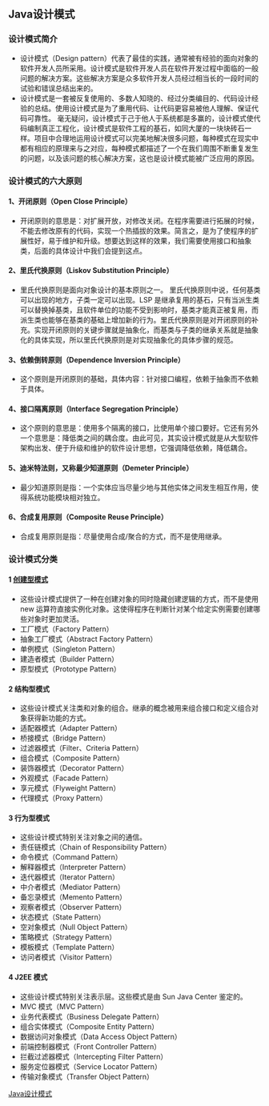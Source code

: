 ## Java设计模式
### 设计模式简介
* 设计模式（Design pattern）代表了最佳的实践，通常被有经验的面向对象的软件开发人员所采用。设计模式是软件开发人员在软件开发过程中面临的一般问题的解决方案。这些解决方案是众多软件开发人员经过相当长的一段时间的试验和错误总结出来的。
* 设计模式是一套被反复使用的、多数人知晓的、经过分类编目的、代码设计经验的总结。使用设计模式是为了重用代码、让代码更容易被他人理解、保证代码可靠性。 毫无疑问，设计模式于己于他人于系统都是多赢的，设计模式使代码编制真正工程化，设计模式是软件工程的基石，如同大厦的一块块砖石一样。项目中合理地运用设计模式可以完美地解决很多问题，每种模式在现实中都有相应的原理来与之对应，每种模式都描述了一个在我们周围不断重复发生的问题，以及该问题的核心解决方案，这也是设计模式能被广泛应用的原因。

### 设计模式的六大原则
#### 1、开闭原则（Open Close Principle）
* 开闭原则的意思是：对扩展开放，对修改关闭。在程序需要进行拓展的时候，不能去修改原有的代码，实现一个热插拔的效果。简言之，是为了使程序的扩展性好，易于维护和升级。想要达到这样的效果，我们需要使用接口和抽象类，后面的具体设计中我们会提到这点。

#### 2、里氏代换原则（Liskov Substitution Principle）
* 里氏代换原则是面向对象设计的基本原则之一。 里氏代换原则中说，任何基类可以出现的地方，子类一定可以出现。LSP 是继承复用的基石，只有当派生类可以替换掉基类，且软件单位的功能不受到影响时，基类才能真正被复用，而派生类也能够在基类的基础上增加新的行为。里氏代换原则是对开闭原则的补充。实现开闭原则的关键步骤就是抽象化，而基类与子类的继承关系就是抽象化的具体实现，所以里氏代换原则是对实现抽象化的具体步骤的规范。

#### 3、依赖倒转原则（Dependence Inversion Principle）
* 这个原则是开闭原则的基础，具体内容：针对接口编程，依赖于抽象而不依赖于具体。

#### 4、接口隔离原则（Interface Segregation Principle）
* 这个原则的意思是：使用多个隔离的接口，比使用单个接口要好。它还有另外一个意思是：降低类之间的耦合度。由此可见，其实设计模式就是从大型软件架构出发、便于升级和维护的软件设计思想，它强调降低依赖，降低耦合。

#### 5、迪米特法则，又称最少知道原则（Demeter Principle）
* 最少知道原则是指：一个实体应当尽量少地与其他实体之间发生相互作用，使得系统功能模块相对独立。

#### 6、合成复用原则（Composite Reuse Principle）
* 合成复用原则是指：尽量使用合成/聚合的方式，而不是使用继承。

### 设计模式分类
#### 1	[创建型模式](https://github.com/wangyufei1006/JavaPatterns/tree/master/%E5%88%9B%E5%BB%BA%E5%9E%8B%E6%A8%A1%E5%BC%8F)
* 这些设计模式提供了一种在创建对象的同时隐藏创建逻辑的方式，而不是使用 new 运算符直接实例化对象。这使得程序在判断针对某个给定实例需要创建哪些对象时更加灵活。
 * 工厂模式（Factory Pattern）
 * 抽象工厂模式（Abstract Factory Pattern）
 * 单例模式（Singleton Pattern）
 * 建造者模式（Builder Pattern）
 * 原型模式（Prototype Pattern）

#### 2	结构型模式
* 这些设计模式关注类和对象的组合。继承的概念被用来组合接口和定义组合对象获得新功能的方式。
 * 适配器模式（Adapter Pattern）
 * 桥接模式（Bridge Pattern）
 * 过滤器模式（Filter、Criteria Pattern）
 * 组合模式（Composite Pattern）
 * 装饰器模式（Decorator Pattern）
 * 外观模式（Facade Pattern）
 * 享元模式（Flyweight Pattern）
 * 代理模式（Proxy Pattern）

#### 3	行为型模式
* 这些设计模式特别关注对象之间的通信。
 * 责任链模式（Chain of Responsibility Pattern）
 * 命令模式（Command Pattern）
 * 解释器模式（Interpreter Pattern）
 * 迭代器模式（Iterator Pattern）
 * 中介者模式（Mediator Pattern）
 * 备忘录模式（Memento Pattern）
 * 观察者模式（Observer Pattern）
 * 状态模式（State Pattern）
 * 空对象模式（Null Object Pattern）
 * 策略模式（Strategy Pattern）
 * 模板模式（Template Pattern）
 * 访问者模式（Visitor Pattern）

#### 4	J2EE 模式
* 这些设计模式特别关注表示层。这些模式是由 Sun Java Center 鉴定的。
 * MVC 模式（MVC Pattern）
 * 业务代表模式（Business Delegate Pattern）
 * 组合实体模式（Composite Entity Pattern）
 * 数据访问对象模式（Data Access Object Pattern）
 * 前端控制器模式（Front Controller Pattern）
 * 拦截过滤器模式（Intercepting Filter Pattern）
 * 服务定位器模式（Service Locator Pattern）
 * 传输对象模式（Transfer Object Pattern）

[Java设计模式](http://www.runoob.com/design-pattern/design-pattern-tutorial.html)

